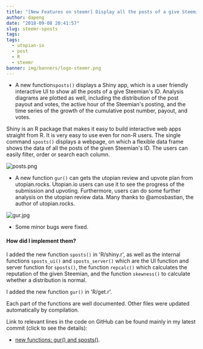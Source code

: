 ```yaml
---
title: "[New Features on steemr] Display all the posts of a give Steemian with statistics, and get the utopian review and upvote plan!"
author: dapeng
date: "2018-09-08 20:41:57"
slug: steemr-sposts
tags: 
tags: 
  - utopian-io
  - post
  - R
  - steemr
banner: img/banners/logo-steemr.png
---
```



- A new function`sposts()` displays a Shiny app, which is a user friendly interactive UI to show all the posts of a give Steemian's ID.  Analysis diagrams are plotted as well, including the distribution of the post payout and votes, the active hour of the Steemian's posting, and the time series of the growth of the cumulative post number, payout, and votes.  

<!--more-->


  Shiny is an R package that makes it easy to build interactive web apps straight from R. It is very easy to use even for non-R users. The single command `sposts()`  displays a webpage, on which a flexible data frame shows the data of all the posts of the given Steemian's ID. The users can easily filter, order or search each column.

![posts.png](https://cdn.steemitimages.com/DQmeJTjCY9tCNFdgtD8Jq3YoVprnoBfD9BK7D8vcTE4gYvn/posts.png)

- A new function `gur()` can gets the utopian review and upvote plan from utopian.rocks. Utopian.io users can use it to see the progress of the submission and upvoting. Furthermore, users can do some further analysis on the utopian review data. Many thanks to @amosbastian, the author of utopian.rocks.

![gur.jpg](https://cdn.steemitimages.com/DQmTDMpU6AX2FSCk2npyJPzmHW95kGWcYViJztfRKmYTa8W/gur.jpg)

- Some minor bugs were fixed.

#### How did I implement them?

I added the new function `sposts()` in  'R/shiny.r', as well as the internal functions `sposts_ui()` and `sposts_server()`  which are the UI function and server function for `sposts()`, the function `repcalc()` which calculates the reputation of the given Steemian, and the function `skewness()` to calculate whether a distribution is normal. 

I added the new function `gur()` in 'R/get.r'.

Each part of the functions are well documented. Other files were updated automatically by compilation. 

Link to relevant lines in the code on GitHub can be found mainly in my latest commit (click to see the details):

- [new functions: gur() and sposts()](https://github.com/pzhaonet/steemr/commit/108da330916dfa4d2aa472a95e09911b60c9b8b9).

